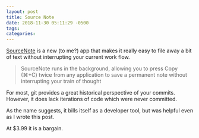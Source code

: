 ```yaml
---
layout: post
title: Source Note
date: 2018-11-30 05:11:29 -0500
tags:
categories:
---
```


[SourceNote](https://www.sourcenoteapp.com) is a new (to me?) app that makes it really easy to file away a bit of text without interrupting your current work flow.

> SourceNote runs in the background, allowing you to press Copy (⌘+C) twice from any application to save a permanent note without interrupting your train of thought

For most, git provides a great historical perspective of your commits. However, it does lack iterations of code which were never committed. 

As the name suggests, it bills itself as a developer tool, but was helpful even as I wrote this post.  

At $3.99 it is a bargain.

